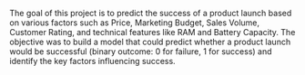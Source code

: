  The goal of this project is to predict the success of a product launch based on various factors such as Price, Marketing Budget, Sales Volume, 
 Customer Rating, and technical features like RAM and Battery Capacity. The objective was to build a model that could predict whether a product
 launch would be successful (binary outcome: 0 for failure, 1 for success) and identify the key factors influencing success.

